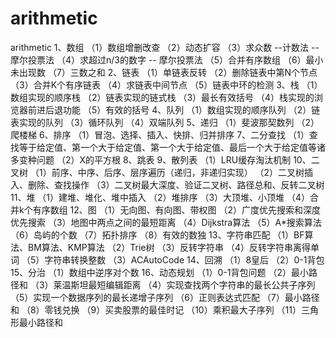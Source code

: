 # arithmetic
arithmetic
1、数组
（1）数组增删改查
（2）动态扩容
（3）求众数  --计数法  -- 摩尔投票法
（4）求超过n/3的数字 -- 摩尔投票法
（5）合并有序数组
（6）最小未出现数
（7）三数之和
2、链表
（1）单链表反转
（2）删除链表中第N个节点
（3）合并K个有序链表
（4）求链表中间节点
（5）链表中环的检测
3、栈
（1）数组实现的顺序栈
（2）链表实现的链式栈
（3）最长有效括号
（4）栈实现的浏览器前进后退功能
（5）有效的括号
4、队列
（1）数组实现的顺序队列
（2）链表实现的队列
（3）循环队列
（4）双端队列
5、递归
（1）斐波那契数列
（2）爬楼梯
6、排序
（1）冒泡、选择、插入、快排、归并排序
7、二分查找
（1）查找等于给定值、第一个大于给定值、第一个大于给定值、最后一个大于给定值等诸多变种问题
（2）X的平方根
8、跳表
9、散列表
（1）LRU缓存淘汰机制
10、二叉树
（1）前序、中序、后序、层序遍历（递归，非递归实现）
（2）二叉树插入、删除、查找操作
（3）二叉树最大深度、验证二叉树、路径总和、反转二叉树
11、堆
（1）建堆、堆化、堆中插入
（2）堆排序
（3）大顶堆、小顶堆
（4）合并k个有序数组
12、图
（1）无向图、有向图、带权图
（2）广度优先搜索和深度优先搜索
（3）地图中两点之间的最短距离
（4）Dijkstra算法
（5）A*搜索算法
（6）岛屿的个数
（7）拓扑排序
（8）有效的数独
13、字符串匹配
（1）BF算法、BM算法、KMP算法
（2）Trie树
（3）反转字符串
（4）反转字符串离得单词
（5）字符串转换整数
（3）ACAutoCode
14、回溯
（1）8皇后
（2）0-1背包
15、分治
（1）数组中逆序对个数
16、动态规划
（1）0-1背包问题
（2）最小路径和
（3）莱温斯坦最短编辑距离
（4）实现查找两个字符串的最长公共子序列
（5）实现一个数据序列的最长递增子序列
（6）正则表达式匹配
（7）最小路径和
（8）零钱兑换
（9）买卖股票的最佳时记
（10）乘积最大子序列
（11）三角形最小路径和

